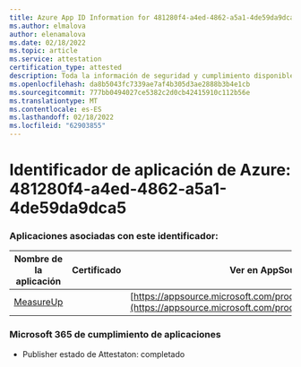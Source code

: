 ```yaml
---
title: Azure App ID Information for 481280f4-a4ed-4862-a5a1-4de59da9dca5
ms.author: elmalova
author: elenamalova
ms.date: 02/18/2022
ms.topic: article
ms.service: attestation
certification_type: attested
description: Toda la información de seguridad y cumplimiento disponible para 481280f4-a4ed-4862-a5a1-4de59da9dca5.
ms.openlocfilehash: da8b5043fc7339ae7af4b305d3ae2888b3b4e1cb
ms.sourcegitcommit: 777bb0494027ce5382c2d0cb42415910c112b56e
ms.translationtype: MT
ms.contentlocale: es-ES
ms.lasthandoff: 02/18/2022
ms.locfileid: "62903855"
---
```

# <a name="azure-app-id-481280f4-a4ed-4862-a5a1-4de59da9dca5"></a>Identificador de aplicación de Azure: 481280f4-a4ed-4862-a5a1-4de59da9dca5


### <a name="apps-associated-with-this-id"></a>Aplicaciones asociadas con este identificador:
| **Nombre de la aplicación** | **Certificado** | **Ver en AppSource** |
|--------------|---------------|-----------------------|
| [MeasureUp](https://docs.microsoft.com/microsoft-365-app-certification/forward/WA200003111) |  | [https://appsource.microsoft.com/product/office/WA200003111](https://appsource.microsoft.com/product/office/WA200003111) |

### <a name="microsoft-365-app-compliance-status"></a>Microsoft 365 de cumplimiento de aplicaciones
- Publisher estado de Attestaton: completado
